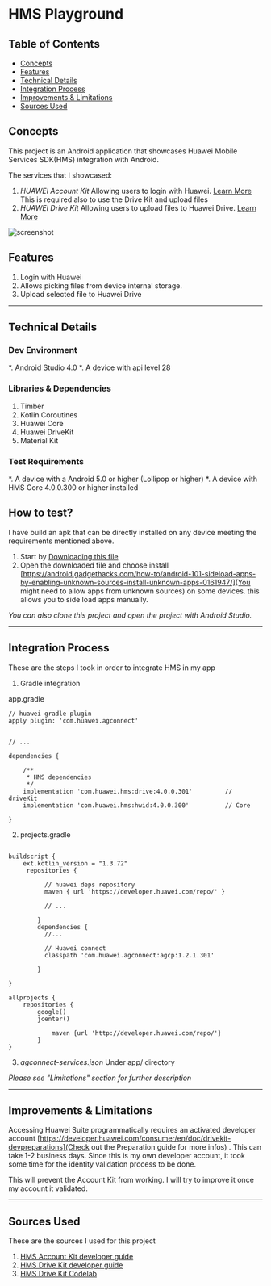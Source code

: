 # HMS Playground



## Table of Contents

 * [Concepts](#concepts)
 * [Features](#features)
 * [Technical Details](#technical-details )
 * [Integration Process](#integration-process)
 * [Improvements & Limitations](#improvements--limitations)
 * [Sources Used](#sources-used)



## Concepts
This project is an Android application that showcases Huawei Mobile Services SDK(HMS) integration with Android.

The services that I showcased:
1. *HUAWEI Account Kit* Allowing users to login with Huawei. [Learn More](https://developer.huawei.com/consumer/en/doc/development/HMS-Guides/account-introduction-v4)
This is required also to use the Drive Kit and upload files
2. *HUAWEI Drive Kit* Allowing users to upload files to Huawei Drive. [Learn More](https://developer.huawei.com/consumer/en/doc/development/HMS-Guides/drivekit-introduction)


![screenshot](https://i.imgur.com/rTNqZUj.png)



## Features
1. Login with Huawei
2. Allows picking files from device internal storage.
3. Upload selected file to Huawei Drive

---


## Technical Details

### Dev Environment
*. Android Studio 4.0
*. A device with api level 28

### Libraries & Dependencies
1. Timber
2. Kotlin Coroutines
3. Huawei Core
4. Huawei DriveKit
5. Material Kit

### Test Requirements
*. A device with a Android 5.0 or higher (Lollipop or higher)
*. A device with HMS Core 4.0.0.300 or higher installed

## How to test?
I have build an apk that can be directly installed on any device meeting the requirements mentioned above.
1. Start by [Downloading this file](https://tahahichri.s3.amazonaws.com/hms_pg_test_app.apk)
2. Open the downloaded file and choose install [https://android.gadgethacks.com/how-to/android-101-sideload-apps-by-enabling-unknown-sources-install-unknown-apps-0161947/](You might need to allow apps from unknown sources) on some devices.
this allows you to side load apps manually.

_You can also clone this project and open the project with Android Studio._


---

## Integration Process

These are the steps I took in order to integrate HMS in my app
1. Gradle integration

app.gradle
```
// huawei gradle plugin
apply plugin: 'com.huawei.agconnect'


// ...

dependencies {

    /**
     * HMS dependencies
     */
    implementation 'com.huawei.hms:drive:4.0.0.301'         // driveKit
    implementation 'com.huawei.hms:hwid:4.0.0.300'          // Core

}

```

2. projects.gradle

```

buildscript {
    ext.kotlin_version = "1.3.72"
     repositories {

          // huawei deps repository
          maven { url 'https://developer.huawei.com/repo/' }

          // ...

        }
        dependencies {
          //...

          // Huawei connect
          classpath 'com.huawei.agconnect:agcp:1.2.1.301'

        }

}

allprojects {
    repositories {
        google()
        jcenter()

            maven {url 'http://developer.huawei.com/repo/'}
        }
}

```



3. _agconnect-services.json_ Under app/ directory


*Please see "Limitations" section for further description*


---





## Improvements & Limitations

Accessing Huawei Suite programmatically requires an activated developer account [https://developer.huawei.com/consumer/en/doc/drivekit-devpreparations](Check out the Preparation guide for more infos) . This can take 1-2 business days.
Since this is my own developer account, it took some time for the identity validation process to be done.

This will prevent the Account Kit from working. I will try to improve it once my account it validated.


---



## Sources Used
These are the sources I used for this project

1. [HMS Account Kit developer guide](https://developer.huawei.com/consumer/en/doc/account-preparation)
2. [HMS Drive Kit developer guide](https://developer.huawei.com/consumer/en/doc/drivekit-devpreparations)
3. [HMS Drive Kit Codelab](https://developer.huawei.com/consumer/en/codelab/HMSDriveKit-Kotlin/index.html#1)




